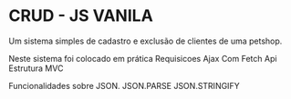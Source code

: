 # CRUD - JS VANILA 

Um sistema simples de cadastro e exclusão de clientes de uma petshop.

Neste sistema foi colocado em prática
Requisicoes Ajax Com Fetch Api
Estrutura MVC

Funcionalidades sobre JSON.
JSON.PARSE 
JSON.STRINGIFY 

